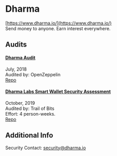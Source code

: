 
# Dharma
  
[https://www.dharma.io/](https://www.dharma.io/)<br>
Send money to anyone. Earn interest everywhere.


## Audits



#### [Dharma Audit](https://blog.openzeppelin.com/dharma-audit-2f1386455688/)

July, 2018<br>
Audited by: OpenZeppelin<br>
[Repo](https://github.com/dharmaprotocol/charta/tree/b110959477cf37375bf7e9344d40eb85219c8575)
      


#### [Dharma Labs Smart Wallet Security Assessment](https://github.com/trailofbits/publications/blob/master/reviews/dharma-smartwallet.pdf)

October, 2019<br>
Audited by: Trail of Bits<br>Effort: 4 person-weeks.<br>
[Repo](https://github.com/dharmaprotocol/dharma-smart-wallet/tree/b1d510d03b97a9c8457b9c0b9c91568a09ccc95d)
      

  



## Additional Info

Security Contact: security@dharma.io
